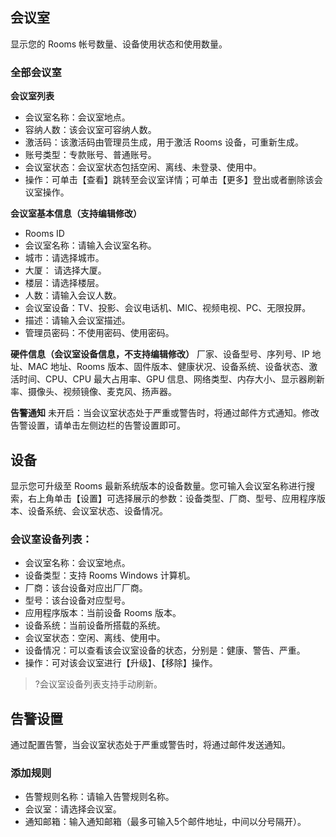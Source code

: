 ## 会议室
显示您的 Rooms 帐号数量、设备使用状态和使用数量。

### 全部会议室
**会议室列表**
- 会议室名称：会议室地点。
- 容纳人数：该会议室可容纳人数。
- 激活码：该激活码由管理员生成，用于激活 Rooms 设备，可重新生成。
- 账号类型：专款账号、普通账号。
- 会议室状态：会议室状态包括空闲、离线、未登录、使用中。
- 操作：可单击【查看】跳转至会议室详情；可单击【更多】登出或者删除该会议室操作。

**会议室基本信息（支持编辑修改）**
- Rooms ID
- 会议室名称：请输入会议室名称。
- 城市：请选择城市。
- 大厦：	请选择大厦。
- 楼层：请选择楼层。
- 人数：请输入会议人数。
- 会议室设备：TV、投影、会议电话机、MIC、视频电视、PC、无限投屏。
- 描述：请输入会议室描述。
- 管理员密码：不使用密码、使用密码。

**硬件信息（会议室设备信息，不支持编辑修改）**
厂家、设备型号、序列号、IP 地址、MAC 地址、Rooms 版本、固件版本、健康状况、设备系统、设备状态、激活时间、CPU、CPU 最大占用率、GPU 信息、网络类型、内存大小、显示器刷新率、摄像头、视频镜像、麦克风、扬声器。

**告警通知**
未开启：当会议室状态处于严重或警告时，将通过邮件方式通知。修改告警设置，请单击左侧边栏的告警设置即可。

## 设备
显示您可升级至 Rooms 最新系统版本的设备数量。您可输入会议室名称进行搜索，右上角单击【设置】可选择展示的参数：设备类型、厂商、型号、应用程序版本、设备系统、会议室状态、设备情况。

### 会议室设备列表：
- 会议室名称：会议室地点。
- 设备类型：支持 Rooms Windows 计算机。
- 厂商：该台设备对应出厂厂商。
- 型号：该台设备对应型号。
- 应用程序版本：当前设备 Rooms 版本。
- 设备系统：当前设备所搭载的系统。
- 会议室状态：空闲、离线、使用中。
- 设备情况：可以查看该会议室设备的状态，分别是：健康、警告、严重。
- 操作：可对该会议室进行【升级】、【移除】操作。
>?会议室设备列表支持手动刷新。

## 告警设置
通过配置告警，当会议室状态处于严重或警告时，将通过邮件发送通知。
	
### 添加规则
- 告警规则名称：请输入告警规则名称。
- 会议室：请选择会议室。
- 通知邮箱：输入通知邮箱（最多可输入5个邮件地址，中间以分号隔开）。
